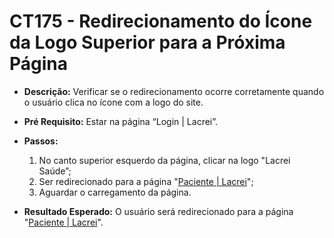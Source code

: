 # CT175 - Redirecionamento do Ícone da Logo Superior para a Próxima Página

- **Descrição:** Verificar se o redirecionamento ocorre corretamente quando o usuário clica no ícone com a logo do site.

- **Pré Requisito:** Estar na página “Login | Lacrei”.

- **Passos:**
    1. No canto superior esquerdo da página, clicar na logo "Lacrei Saúde”;
    2. Ser redirecionado para a página "[Paciente | Lacrei](https://paciente.lacreisaude.com.br/pos-cadastro/cadastro-finalizado/)";
    3. Aguardar o carregamento da página.
    
- **Resultado Esperado:** O usuário será redirecionado para a página "[Paciente | Lacrei](https://paciente.lacreisaude.com.br/pos-cadastro/cadastro-finalizado/)".